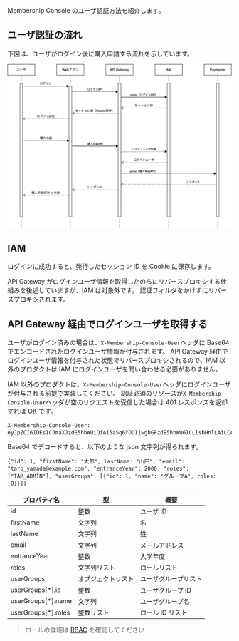 Membership Console のユーザ認証方法を紹介します。

## ユーザ認証の流れ

下図は、ユーザがログイン後に購入申請する流れを示しています。

![](../assets/authentication_flow.png)

## IAM

ログインに成功すると、発行したセッション ID を Cookie に保存します。

API Gateway がログインユーザ情報を取得したのちにリバースプロキシする仕組みを後述していますが、IAM は対象外です。
認証フィルタをかけずにリバースプロキシされます。

## API Gateway 経由でログインユーザを取得する

ユーザがログイン済みの場合は、`X-Membership-Console-User`ヘッダに Base64 でエンコードされたログインユーザ情報が付与されます。
API Gateway 経由でログインユーザ情報を付与された状態でリバースプロキシされるので、IAM 以外のプロダクトは IAM にログインユーザを問い合わせる必要がありません。

IAM 以外のプロダクトは、`X-Membership-Console-User`ヘッダにログインユーザが付与される前提で実装してください。
認証必須のリソースが`X-Membership-Console-User`ヘッダが空のリクエストを受信した場合は 401 レスポンスを返却すれば OK です。

```
X-Membership-Console-User: eyJpZCI6IDEsICJmaXJzdE5hbWUiOiAi5aSq6YOOIiwgbGFzdE5hbWU6ICLlsbHnlLAiLCAiZW1haWwiOiAidGFyb195YW1hZGFAZXhhbXBsZS5jb20iLCAiZW50cmFuY2VZZWFyIjogMjAwMCwgInJvbGVzIjogWyJJQU1fQURNSU4iXSwgInVzZXJHcm91cHMiOiBbeyJpZCI6IDEsICJuYW1lIjogIuOCsOODq+ODvOODl0EiLCByb2xlczogWzBdfV19DQo=
```

Base64 でデコードすると、以下のような json 文字列が得られます。

```
{"id": 1, "firstName": "太郎", lastName: "山田", "email": "taro_yamada@example.com", "entranceYear": 2000, "roles": ["IAM_ADMIN"], "userGroups": [{"id": 1, "name": "グループA", roles: [0]}]}
```

| プロパティ名        | 型                 | 概要                 |
| ------------------- | ------------------ | -------------------- |
| id                  | 整数               | ユーザ ID            |
| firstName           | 文字列             | 名                   |
| lastName            | 文字列             | 姓                   |
| email               | 文字列             | メールアドレス       |
| entranceYear        | 整数               | 入学年度             |
| roles               | 文字列リスト       | ロールリスト         |
| userGroups          | オブジェクトリスト | ユーザグループリスト |
| userGroups[*].id    | 整数               | ユーザグループ ID    |
| userGroups[*].name  | 文字列             | ユーザグループ名     |
| userGroups[*].roles | 整数リスト         | ロール ID リスト     |

> ロールの詳細は [RBAC](./RBAC.md) を確認してください
